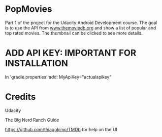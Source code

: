 # PopMovies

Part 1 of the project for the Udacity Android Development course.
The goal is to use the API from www.themoviedb.org and show a list of popular and top rated movies. The thumbnail can be clicked to see more details. 

# ADD API KEY: IMPORTANT FOR INSTALLATION

In 'gradle.properties' add:   MyApiKey="actualapikey" 

# Credits

Udacity

The Big Nerd Ranch Guide 

https://github.com/thiagokimo/TMDb for help on the UI



